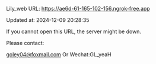 Lily_web URL: https://ae6d-61-165-102-156.ngrok-free.app

Updated at: 2024-12-09 20:28:35

If you cannot open this URL, the server might be down.

Please contact: 

goley04@foxmail.com Or Wechat:GL_yeaH